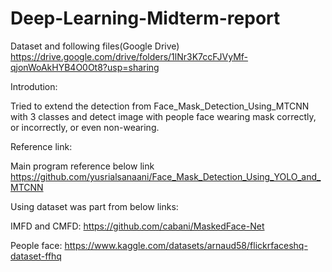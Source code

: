 # Deep-Learning-Midterm-report

Dataset and following files(Google Drive) https://drive.google.com/drive/folders/1lNr3K7ccFJVyMf-qjonWoAkHYB4O0Ot8?usp=sharing


Introdution:

Tried to extend the detection from Face_Mask_Detection_Using_MTCNN with 3 classes and detect image with people face wearing mask correctly, or incorrectly, or even non-wearing.



Reference link:

Main program reference below link
https://github.com/yusrialsanaani/Face_Mask_Detection_Using_YOLO_and_MTCNN

Using dataset was part from below links:

IMFD and CMFD: https://github.com/cabani/MaskedFace-Net

People face: https://www.kaggle.com/datasets/arnaud58/flickrfaceshq-dataset-ffhq
